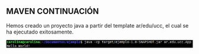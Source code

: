 ## MAVEN CONTINUACIÓN

Hemos creado un proyecto java a partir del template ar/edu/ucc, el cual se ha ejecutado exitosamente.

   ![alt text](capture2.png)
